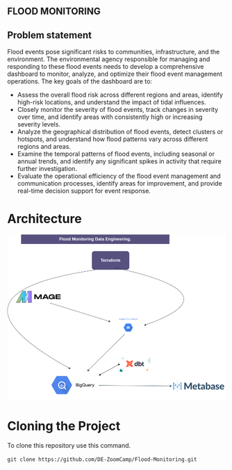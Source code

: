 ## FLOOD MONITORING

## Problem statement
Flood events pose significant risks to communities, infrastructure, and the environment. The environmental agency responsible for managing and responding to these flood events needs to develop a comprehensive dashboard to monitor, analyze, and optimize their flood event management operations.
The key goals of the dashboard are to:
- Assess the overall flood risk across different regions and areas, identify high-risk locations, and understand the impact of tidal influences.
- Closely monitor the severity of flood events, track changes in severity over time, and identify areas with consistently high or increasing severity levels.
- Analyze the geographical distribution of flood events, detect clusters or hotspots, and understand how flood patterns vary across different regions and areas.
- Examine the temporal patterns of flood events, including seasonal or annual trends, and identify any significant spikes in activity that require further investigation.
- Evaluate the operational efficiency of the flood event management and communication processes, identify areas for improvement, and provide real-time decision support for event response.

# Architecture
![Workflow](https://github.com/DE-ZoomCamp/Flood-Monitoring/blob/master/Floodmonitoring.drawio.png)

# Cloning the Project

To clone this repository use this command.

`
git clone https://github.com/DE-ZoomCamp/Flood-Monitoring.git
`


